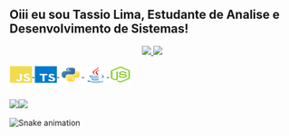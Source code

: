 ## Oiii eu sou Tassio Lima, Estudante de Analise e Desenvolvimento de Sistemas!

<div align="center">
  <a href="https://github.com/xxtslxx">
  <img height="180em" src="https://github-readme-stats.vercel.app/api?username=xxtslxx&show_icons=true&theme=chartreuse-dark&include_all_commits=true&count_private=true"/>
  <img height="180em" src="https://github-readme-stats.vercel.app/api/top-langs/?username=xxtslxx&layout=compact&langs_count=7&theme=chartreuse-dark"/>
</div>
 <div style="display: inline_block"><br>
  <img align="center" alt="Tassio-Js" height="30" width="40" src="https://raw.githubusercontent.com/devicons/devicon/master/icons/javascript/javascript-plain.svg">
  <img align="center" alt="Tassio-Ts" height="30" width="40" src="https://raw.githubusercontent.com/devicons/devicon/master/icons/typescript/typescript-plain.svg">
  <img align="center" alt="Tassio-Python" height="30" width="40" src="https://raw.githubusercontent.com/devicons/devicon/master/icons/python/python-original.svg">
  <img align="center" alt="Tassio-Java" height="30" width="40" src="https://github.com/devicons/devicon/blob/master/icons/java/java-original.svg">
  <img align="center" alt="Tassio-Node" height="30" width="40" src="https://github.com/devicons/devicon/blob/master/icons/nodejs/nodejs-plain.svg">
</div>
  
  ##
  
 <div>   
  <a href="https://instagram.com/tassio_limar95" target="_blank"><img src="https://img.shields.io/badge/-Instagram-%23E4405F?style=for-the-badge&logo=instagram&logoColor=white" 
  <a href="https://www.linkedin.com/in/tassio-lima-6485bb143/" target="_blank"><img src="https://img.shields.io/badge/-LinkedIn-%230077B5?style=for-the-badge&logo=linkedin&logoColor=white" target="_blank"></a> 
 
   ![Snake animation](https://github.com/xxtslxx/tassiolima/blob/output/github-contribution-grid-snake.svg)
</div>
